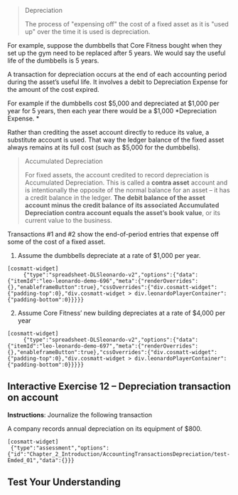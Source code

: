 > Depreciation
> 
> The process of "expensing off" the cost of a fixed asset as it is "used up" over the time it is used is depreciation.

For example, suppose the dumbbells that Core Fitness bought when they set up the gym need to be replaced after 5 years. We would say the useful life of the dumbbells is 5 years.

A transaction for depreciation occurs at the end of each accounting period during the asset’s useful life. It involves a debit to Depreciation Expense for the amount of the cost expired.

For example if the dumbbells cost $5,000 and depreciated at $1,000 per year for 5 years, then each year there would be a $1,000 *Depreciation Expense. *

Rather than crediting the asset account directly to reduce its value, a substitute account is used. That way the ledger balance of the fixed asset always remains at its full cost (such as $5,000 for the dumbbells).

> Accumulated Depreciation
> 
> For fixed assets, the account credited to record depreciation is Accumulated Depreciation. This is called a **contra asset** account and is intentionally the opposite of the normal balance for an asset – it has a credit balance in the ledger. **The debit balance of the asset account minus the credit balance of its associated Accumulated Depreciation contra account equals the asset’s book value**, or its current value to the business.

Transactions \#1 and \#2 show the end-of-period entries that expense off some of the cost of a fixed asset.

1.  Assume the dumbbells depreciate at a rate of $1,000 per year.
    
```
[cosmatt-widget]
     {"type":"spreadsheet-DLSleonardo-v2","options":{"data":{"itemId":"leo-leonardo-demo-696","meta":{"renderOverrides":{},"enableframeButton":true},"cssOverrides":{"div.cosmatt-widget":{"padding-top":0},"div.cosmatt-widget > div.leonardoPlayerContainer":{"padding-bottom":0}}}}} 
```

2.  Assume Core Fitness’ new building depreciates at a rate of $4,000 per year
    
```
[cosmatt-widget]
     {"type":"spreadsheet-DLSleonardo-v2","options":{"data":{"itemId":"leo-leonardo-demo-697","meta":{"renderOverrides":{},"enableframeButton":true},"cssOverrides":{"div.cosmatt-widget":{"padding-top":0},"div.cosmatt-widget > div.leonardoPlayerContainer":{"padding-bottom":0}}}}} 
```

## Interactive Exercise 12 – Depreciation transaction on account

**Instructions**: Journalize the following transaction

A company records annual depreciation on its equipment of $800.

```
[cosmatt-widget]
 {"type":"assessment","options":{"id":"Chapter_2_Introduction/AccountingTransactionsDepreciation/test-Emded_01","data":{}}} 
```

## Test Your Understanding

